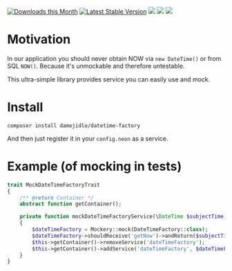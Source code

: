 [![Downloads this Month](https://img.shields.io/packagist/dm/damejidlo/datetime-factory.svg)](https://packagist.org/packages/damejidlo/datetime-factory)
[![Latest Stable Version](https://poser.pugx.org/damejidlo/datetime-factory/v/stable)](https://github.com/damejidlo/datetime-factory/releases)
![](https://travis-ci.org/damejidlo/datetime-factory.svg?branch=master)
![](https://scrutinizer-ci.com/g/damejidlo/datetime-factory/badges/quality-score.png?b=master)
![](https://scrutinizer-ci.com/g/damejidlo/datetime-factory/badges/coverage.png?b=master)

# Motivation
In our application you should never obtain NOW via `new DateTime()` or from SQL `NOW()`. Because it's unmockable
and therefore untestable.

This ultra-simple library provides service you can easily use and mock.

# Install
```
composer install damejidlo/datetime-factory
```

And then just register it in your `config.neon` as a service.

# Example (of mocking in tests)
```php
trait MockDateTimeFactoryTrait
{
	/** @return Container */
	abstract function getContainer();

	private function mockDateTimeFactoryService(\DateTime $subjectTime)
	{
		$dateTimeFactory = Mockery::mock(DateTimeFactory::class);
		$dateTimeFactory->shouldReceive('getNow')->andReturn($subjectTime);
		$this->getContainer()->removeService('dateTimeFactory');
		$this->getContainer()->addService('dateTimeFactory', $dateTimeFactory);
	}
}
```
